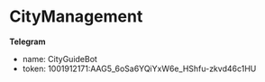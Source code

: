 # CityManagement
****Telegram****
* name: CityGuideBot
* token: 1001912171:AAG5_6oSa6YQiYxW6e_HShfu-zkvd46c1HU